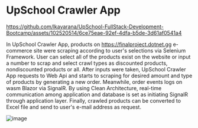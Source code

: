 # UpSchool Crawler App



https://github.com/lkayarana/UpSchool-FullStack-Development-Bootcamp/assets/102520514/6ce75eae-92ef-4dfa-b5de-3d61af0541a4



In UpSchool Crawler App, products on https://finalproject.dotnet.gg e-commerce site were scraping according to user's selections via Selenium Framework. User can select all of the products exist on the website or input a number to scrap and select crawl types as discounted products, nondiscounted products or all. After inputs were taken, UpSchool Crawler App requests to Web Api and starts to scraping for desired amount and type of products by generating a new order. Meanwhile, order events logs on wasm Blazor via SignalR.
By using Clean Architecture, real-time communication among application and database is set as initiating SignalR through application layer. Finally, crawled products can be converted to Excel file and send to user's e-mail address as request.

![image](https://github.com/lkayarana/UpSchool-FullStack-Development-Bootcamp/assets/102520514/8c9e22ce-85fc-4427-8f0e-a232840c0d9b)
